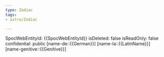 ```yaml
---
type: Zodiac
tags:
- astro/Zodiac

---
```

SpocWebEntityId: {{SpocWebEntityId}}
isDeleted: false
isReadOnly: false
confidential: public
[name-de::{{German}}]
[name-la::{{LatinName}}]
[name-genitive::{{Genitive}}]
